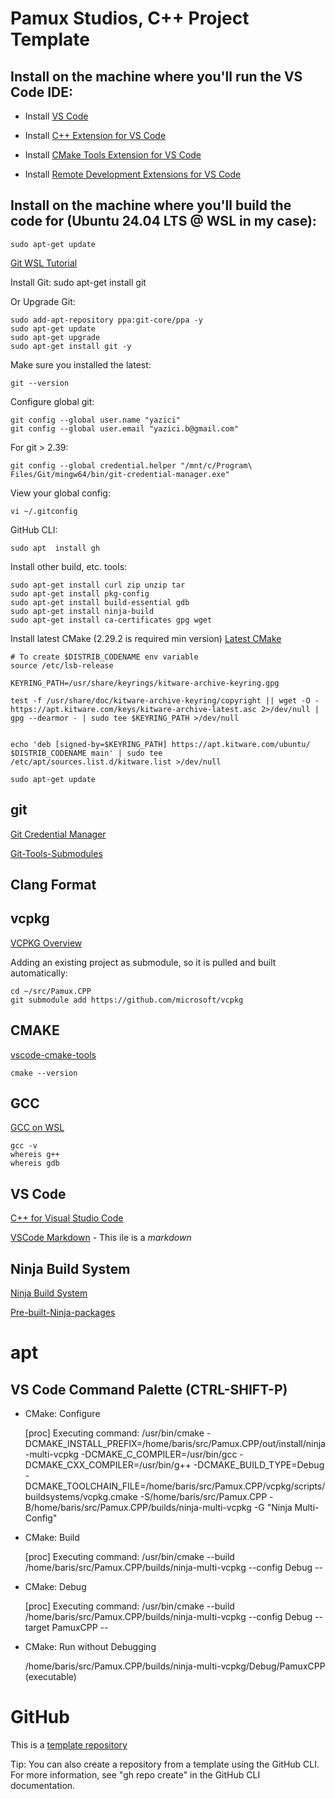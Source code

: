 # Pamux Studios, C++ Project Template

## Install on the machine where you'll run the VS Code IDE:

* Install [VS Code](https://code.visualstudio.com/download)

* Install [C++ Extension for VS Code](https://marketplace.visualstudio.com/items?itemName=ms-vscode.cpptools)

* Install [CMake Tools Extension for VS Code](https://marketplace.visualstudio.com/items?itemName=ms-vscode.cmake-tools)

* Install [Remote Development Extensions for VS Code](https://marketplace.visualstudio.com/items?itemName=ms-vscode-remote.vscode-remote-extensionpack)

## Install on the machine where you'll build the code for (Ubuntu 24.04 LTS @ WSL in my case):

    sudo apt-get update

[Git WSL Tutorial](https://learn.microsoft.com/en-us/windows/wsl/tutorials/wsl-git)

Install Git:
    sudo apt-get install git

Or Upgrade Git:

    sudo add-apt-repository ppa:git-core/ppa -y
    sudo apt-get update
    sudo apt-get upgrade
    sudo apt-get install git -y

Make sure you installed the latest:

    git --version

Configure global git:

    git config --global user.name "yazici"
    git config --global user.email "yazici.b@gmail.com"

For git > 2.39:

    git config --global credential.helper "/mnt/c/Program\ Files/Git/mingw64/bin/git-credential-manager.exe"

View your global config:

    vi ~/.gitconfig

GitHub CLI:

    sudo apt  install gh

Install other build, etc. tools:

    sudo apt-get install curl zip unzip tar
    sudo apt-get install pkg-config
    sudo apt-get install build-essential gdb
    sudo apt-get install ninja-build
    sudo apt-get install ca-certificates gpg wget


Install latest CMake (2.29.2 is required min version)
[Latest CMake](https://apt.kitware.com/)

    # To create $DISTRIB_CODENAME env variable
    source /etc/lsb-release

    KEYRING_PATH=/usr/share/keyrings/kitware-archive-keyring.gpg

    test -f /usr/share/doc/kitware-archive-keyring/copyright || wget -O - https://apt.kitware.com/keys/kitware-archive-latest.asc 2>/dev/null | gpg --dearmor - | sudo tee $KEYRING_PATH >/dev/null


    echo 'deb [signed-by=$KEYRING_PATH] https://apt.kitware.com/ubuntu/ $DISTRIB_CODENAME main' | sudo tee /etc/apt/sources.list.d/kitware.list >/dev/null

    sudo apt-get update

## git

[Git Credential Manager](https://github.com/git-ecosystem/git-credential-manager/blob/main/README.md)

[Git-Tools-Submodules](https://git-scm.com/book/en/v2/Git-Tools-Submodules)

## Clang Format

## vcpkg
[VCPKG Overview](https://learn.microsoft.com/en-us/vcpkg/get_started/overview)


Adding an existing project as submodule, so it is pulled and built automatically:

    cd ~/src/Pamux.CPP
    git submodule add https://github.com/microsoft/vcpkg

## CMAKE

[vscode-cmake-tools](https://github.com/microsoft/vscode-cmake-tools/blob/main/docs/README.md)

    cmake --version

## GCC

[GCC on WSL](https://code.visualstudio.com/docs/cpp/config-wsl)

    gcc -v
    whereis g++
    whereis gdb

## VS Code

[C++ for Visual Studio Code](https://code.visualstudio.com/docs/languages/cpp)

[VSCode Markdown](https://code.visualstudio.com/docs/languages/markdown) - This ile is a *markdown*

## Ninja Build System

[Ninja Build System](https://ninja-build.org/)


[Pre-built-Ninja-packages](https://github.com/ninja-build/ninja/wiki/Pre-built-Ninja-packages)


# apt


## VS Code Command Palette (CTRL-SHIFT-P)

* CMake: Configure

    [proc] Executing command: /usr/bin/cmake -DCMAKE_INSTALL_PREFIX=/home/baris/src/Pamux.CPP/out/install/ninja-multi-vcpkg -DCMAKE_C_COMPILER=/usr/bin/gcc -DCMAKE_CXX_COMPILER=/usr/bin/g++ -DCMAKE_BUILD_TYPE=Debug -DCMAKE_TOOLCHAIN_FILE=/home/baris/src/Pamux.CPP/vcpkg/scripts/buildsystems/vcpkg.cmake -S/home/baris/src/Pamux.CPP -B/home/baris/src/Pamux.CPP/builds/ninja-multi-vcpkg -G "Ninja Multi-Config"

* CMake: Build

    [proc] Executing command: /usr/bin/cmake --build /home/baris/src/Pamux.CPP/builds/ninja-multi-vcpkg --config Debug --

* CMake: Debug

    [proc] Executing command: /usr/bin/cmake --build /home/baris/src/Pamux.CPP/builds/ninja-multi-vcpkg --config Debug --target PamuxCPP --

* CMake: Run without Debugging

    /home/baris/src/Pamux.CPP/builds/ninja-multi-vcpkg/Debug/PamuxCPP  (executable)

# GitHub

This is a [template repository](https://docs.github.com/en/repositories/creating-and-managing-repositories/creating-a-repository-from-a-template)

Tip: You can also create a repository from a template using the GitHub CLI. For more information, see "gh repo create" in the GitHub CLI documentation.

